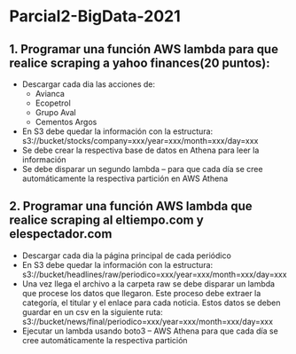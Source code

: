 # Parcial2-BigData-2021

## 1. Programar una función AWS lambda para que realice scraping a yahoo finances(20 puntos): 
* Descargar cada dia las acciones de: 
    * Avianca 
    * Ecopetrol 
    * Grupo Aval 
    * Cementos Argos
* En S3 debe quedar la información con la estructura: s3://bucket/stocks/company=xxx/year=xxx/month=xxx/day=xxx 
* Se debe crear la respectiva base de datos en Athena para leer la información
* Se debe disparar un segundo lambda – para que cada día se cree automáticamente la respectiva partición en AWS Athena 

## 2. Programar una función AWS lambda que realice scraping al eltiempo.com y elespectador.com
* Descargar cada dia la página principal de cada periódico
* En S3 debe quedar la información con la estructura: s3://bucket/headlines/raw/periodico=xxx/year=xxx/month=xxx/day=xxx
* Una vez llega el archivo a la carpeta raw se debe disparar un lambda que procese los datos que llegaron. Este proceso debe extraer la categoría, el titular y el enlace para cada noticia. Estos datos se deben guardar en un csv en la siguiente ruta: s3://bucket/news/final/periodico=xxx/year=xxx/month=xxx/day=xxx
* Ejecutar un lambda usando boto3 – AWS Athena para que cada día se cree automáticamente la respectiva partición



